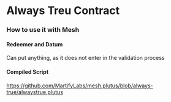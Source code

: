 # Always Treu Contract

### How to use it with Mesh
#### Redeemer and Datum
Can put anything, as it does not enter in the validation process

#### Compiled Script
https://github.com/MartifyLabs/mesh.plutus/blob/always-true/alwaystrue.plutus
